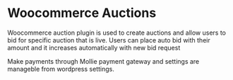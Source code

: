 # Woocommerce Auctions
Woocommerce auction plugin is used to create auctions and allow users to bid for specific auction that is live.
Users can place auto bid with their amount and it increases automatically with new bid request

Make payments through Mollie payment gateway and settings are manageble from wordpress settings.
